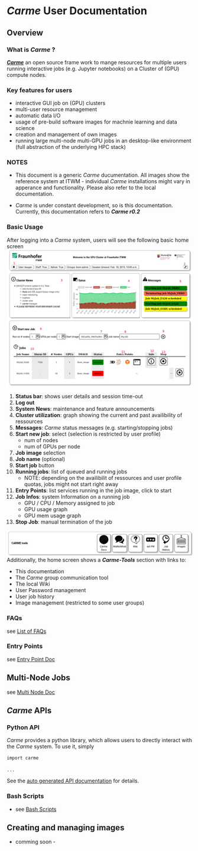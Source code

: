 
# *Carme* User Documentation 

## Overview
### What is *Carme* ?
[***Carme***](www.open-carme.org) an open source frame work to mange resources for multiple users running interactive jobs (e.g. Jupyter notebooks) on a Cluster of (GPU) compute nodes.

### Key features for users
* interactive GUI job on (GPU) clusters
* multi-user resource management 
* automatic data I/O
* usage of pre-build software images for machnie learning and data science
* creation and management of own images
* running large multi-node multi-GPU jobs in an desktop-like environment (full abstraction of the underlying HPC stack)

### NOTES
* This document is a generic *Carme* ducumentation. All images show the reference system at ITWM - individual *Carme* installations might vary in apperance and functionality. Please also refer to the local documentation.  

* *Carme* is under constant development, so is this documentation. Currently, this documentation refers to ***Carme r0.2***

### Basic Usage
After logging into a *Carme* system, users will see the following basic home screen 
![home_screen](Images/home_screen.png)
1. **Status bar**: shows user details and session time-out
2. **Log out**
3. **System News**: maintenance and feature announcements 
4. **Cluster utilization**: graph showing the current and past availibility of ressources 
5. **Messages**: *Carme* status messages (e.g. starting/stopping jobs)
6. **Start new job**: select (selection is restricted by user profile)
    * num of nodes 
    * num of GPUs per node
7. **Job image** selection
8. **Job name** (optional)
9. **Start job** button
10. **Running jobs**: list of queued and running jobs
    * NOTE: depending on the availibilit of ressources and user profile quotas, jobs might not start right away 
11. **Entry Points**: list services running in the job image, click to start
12. **Job Infos**: system Information on a running job
    * GPU / CPU / Memory assigned to job
    * GPU usage graph
    * GPU mem usage graph
13. **Stop Job**: manual termination of the job

![tools](Images/carme-tools.png)
Additionally, the home screen shows a ***Carme-Tools*** section with links to:
* This documentation
* The *Carme* group communication tool
* The local Wiki
* User Password management
* User job history
* Image management (restricted to some user groups)

### FAQs
see [List of FAQs](FAQ.md)

### Entry Points
see [Entry Point Doc](EntryPoints.md)

## Multi-Node Jobs
see [Multi Node Doc](Multi_Node_Jobs/readme.md)

## *Carme* APIs
### Python API
*Carme* provides a python library, which allows users to directly interact with the *Carme* system. To use it, simply

```
import carme

...

```

See the [auto generated API documentation](PythonAPI.md) for details. 

### Bash Scripts
* see [Bash Scripts](BashAPI.md)

## Creating and managing images
- comming soon -
